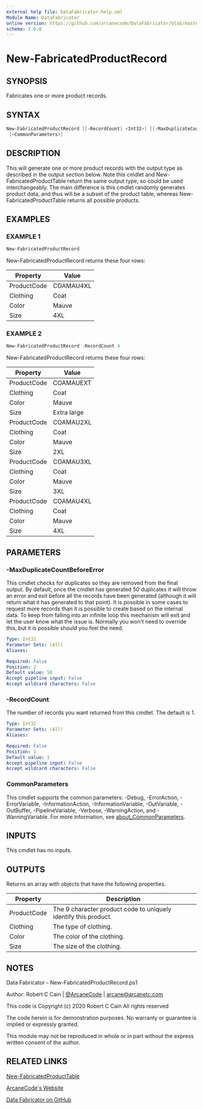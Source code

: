 ```yaml
---
external help file: DataFabricator-help.xml
Module Name: DataFabricator
online version: https://github.com/arcanecode/DataFabricator/blob/master/Documentation/New-FabricatedProductTable.md
schema: 2.0.0
---
```


# New-FabricatedProductRecord

## SYNOPSIS

Fabricates one or more product records.

## SYNTAX

```powershell
New-FabricatedProductRecord [[-RecordCount] <Int32>] [[-MaxDuplicateCountBeforeError] <Int32>]
 [<CommonParameters>]
```

## DESCRIPTION

This will generate one or more product records with the output type as described in the output section below.
Note this cmdlet and New-FabricatedProductTable return the same output type, so could be used interchangeably.
The main difference is this cmdlet randomly generates product data, and thus will be a subset of the product table, whereas New-FabricatedProductTable returns all possible products.

## EXAMPLES

### EXAMPLE 1

```powershell
New-FabricatedProductRecord
```

New-FabricatedProductRecord returns these four rows:


Property | Value
| ----- | ------ |
ProductCode | COAMAU4XL
Clothing | Coat
Color | Mauve
Size | 4XL

### EXAMPLE 2

```powershell
New-FabricatedProductRecord -RecordCount 4
```

New-FabricatedProductRecord returns these four rows:


Property | Value
| ----- | ------ |
ProductCode | COAMAUEXT
Clothing | Coat
Color | Mauve
Size | Extra large
ProductCode | COAMAU2XL
Clothing | Coat
Color | Mauve
Size | 2XL
ProductCode | COAMAU3XL
Clothing | Coat
Color | Mauve
Size | 3XL
ProductCode | COAMAU4XL
Clothing | Coat
Color | Mauve
Size | 4XL

## PARAMETERS

### -MaxDuplicateCountBeforeError

This cmdlet checks for duplicates so they are removed from the final output.
By default, once the cmdlet has generated 50 duplicates it will throw an error and exit before all the records have been generated (although it will return what it has generated to that point).
It is possible in some cases to request more records than it is possible to create based on the internal data.
To keep from falling into an infinite loop this mechanism will exit and let the user know what the issue is.
Normally you won't need to override this, but it is possible should you feel the need.

```yaml
Type: Int32
Parameter Sets: (All)
Aliases:

Required: False
Position: 2
Default value: 50
Accept pipeline input: False
Accept wildcard characters: False
```

### -RecordCount

The number of records you want returned from this cmdlet.
The default is 1.

```yaml
Type: Int32
Parameter Sets: (All)
Aliases:

Required: False
Position: 1
Default value: 1
Accept pipeline input: False
Accept wildcard characters: False
```

### CommonParameters

This cmdlet supports the common parameters: -Debug, -ErrorAction, -ErrorVariable, -InformationAction, -InformationVariable, -OutVariable, -OutBuffer, -PipelineVariable, -Verbose, -WarningAction, and -WarningVariable. For more information, see [about_CommonParameters](http://go.microsoft.com/fwlink/?LinkID=113216).

## INPUTS

This cmdlet has no inputs.

## OUTPUTS

Returns an array with objects that have the following properties.

Property | Description
| ----- | ------ |
ProductCode | The 9 character product code to uniquely identify this product.
Clothing | The type of clothing.
Color | The color of the clothing.
Size | The size of the clothing.

## NOTES

Data Fabricator - New-FabricatedProductRecord.ps1

Author: Robert C Cain | [@ArcaneCode](https://twitter.com/arcanecode) | arcane@arcanetc.com

This code is Copyright (c) 2020 Robert C Cain All rights reserved

The code herein is for demonstration purposes.
No warranty or guarantee is implied or expressly granted.

This module may not be reproduced in whole or in part without
the express written consent of the author.

## RELATED LINKS

[New-FabricatedProductTable](https://github.com/arcanecode/DataFabricator/blob/master/Documentation/New-FabricatedProductTable.md)

[ArcaneCode's Website](http://arcanecode.me)

[Data Fabricator on GitHub](http://datafabricator.com)
